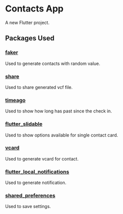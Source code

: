 # Contacts App

A new Flutter project.

## Packages Used
### [faker](https://pub.dev/packages/faker)
Used to generate contacts with random value.

### [share](https://pub.dev/packages/share)
Used to share generated vcf file.

### [timeago](https://pub.dev/packages/timeago)
Used to show how long has past since the check in.

### [flutter_slidable](https://pub.dev/packages/flutter_slidable)
Used to show options available for single contact card.

### [vcard](https://pub.dev/packages/vcard)
Used to generate vcard for contact.

### [flutter_local_notifications](https://pub.dev/packages/flutter_local_notifications)
Used to generate notification.

### [shared_preferences](https://pub.dev/packages/shared_preferences)
Used to save settings.

